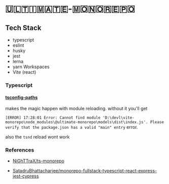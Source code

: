 # 🇺​​​​​🇱​​​​​🇹​​​​​🇮​​​​​🇲​​​​​🇦​​​​​🇹​​​​​🇪​​​​​-🇲​​​​​🇴​​​​​🇳​​​​​🇴​​​​​🇷​​​​​🇪​​​​​🇵​​​​🇴​​​​​

## Tech Stack

- typescript
- eslint
- husky
- jest
- lerna
- yarn Workspaces
- Vite (react)

### Typescript

#### [tsconfig-paths](https://github.com/dividab/tsconfig-paths#readme)

makes the magic happen with module reloading.
without it you'll get

`[ERROR] 17:28:01 Error: Cannot find module 'D:\devl\vite-monorepo\node_modules\@ultimate-monorepo\models\dist\index.js'. Please verify that the package.json has a valid "main" entry` error.

also the `tsnd` reload wont work

### References

- [NiGhTTraX/ts-monorepo](https://github.com/NiGhTTraX/ts-monorepo)

- [SatadruBhattacharjee/monorepo-fullstack-typescript-react-express-jest-cypress
  ](https://github.com/SatadruBhattacharjee/monorepo-fullstack-typescript-react-express-jest-cypress)
